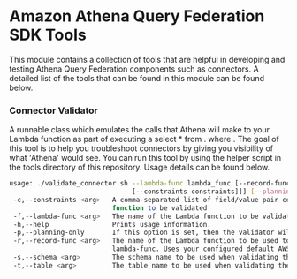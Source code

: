 # Amazon Athena Query Federation SDK Tools

This module contains a collection of tools that are helpful in developing and testing Athena Query Federation components such as connectors. A detailed list
of the tools that can be found in this module can be found below.

### Connector Validator
A runnable class which emulates the calls that Athena will make to your Lambda function as part of executing a
    select * from <database>.<table> where <optional constraint>. The goal of this tool is to help you troubleshoot connectors by giving you visibility of what 'Athena' would
    see. You can run this tool by using the helper script in the tools directory of this repository. Usage details can be found below.
    
```bash
usage: ./validate_connector.sh --lambda-func lambda_func [--record-func record_func] [--catalog catalog] [--schema schema [--table table
                               [--constraints constraints]]] [--planning-only] [--help]
 -c,--constraints <arg>   A comma-separated list of field/value pair constraints to be applied when reading metadata and records from the Lambda
                          function to be validated
 -f,--lambda-func <arg>   The name of the Lambda function to be validated. Uses your configured default AWS region.
 -h,--help                Prints usage information.
 -p,--planning-only       If this option is set, then the validator will not attempt to read any records after calling GetSplits.
 -r,--record-func <arg>   The name of the Lambda function to be used to read data records. If not provided, this defaults to the value provided for
                          lambda-func. Uses your configured default AWS region.
 -s,--schema <arg>        The schema name to be used when validating the Lambda function. If not provided, a random existing schema will be chosen.
 -t,--table <arg>         The table name to be used when validating the Lambda function. If not provided, a random existing table will be chosen.
```